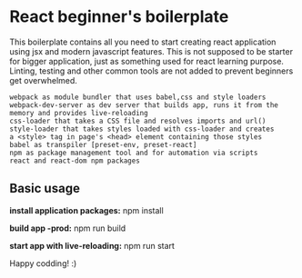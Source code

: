 # React beginner's boilerplate

This boilerplate contains all you need to start creating react application using jsx and modern javascript features.
This is not supposed to be starter for bigger application, just as something used for react learning purpose.
Linting, testing and other common tools are not added to prevent beginners get overwhelmed.

```
webpack as module bundler that uses babel,css and style loaders
webpack-dev-server as dev server that builds app, runs it from the memory and provides live-reloading
css-loader that takes a CSS file and resolves imports and url() 
style-loader that takes styles loaded with css-loader and creates 
a <style> tag in page's <head> element containing those styles
babel as transpiler [preset-env, preset-react]
npm as package management tool and for automation via scripts
react and react-dom npm packages
```

## Basic usage
**install application packages:** npm install

**build app -prod:** npm run build

**start app with live-reloading:** npm run start

Happy codding! :)
